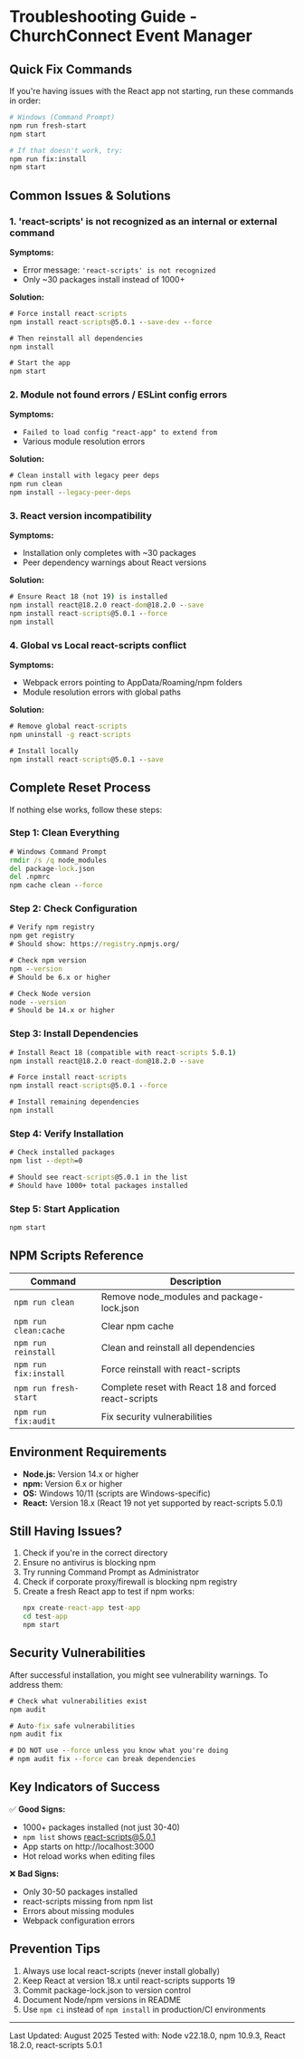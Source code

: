 # Troubleshooting Guide - ChurchConnect Event Manager

## Quick Fix Commands

If you're having issues with the React app not starting, run these commands in order:

```bash
# Windows (Command Prompt)
npm run fresh-start
npm start

# If that doesn't work, try:
npm run fix:install
npm start
```

## Common Issues & Solutions

### 1. 'react-scripts' is not recognized as an internal or external command

**Symptoms:**
- Error message: `'react-scripts' is not recognized`
- Only ~30 packages install instead of 1000+

**Solution:**
```cmd
# Force install react-scripts
npm install react-scripts@5.0.1 --save-dev --force

# Then reinstall all dependencies
npm install

# Start the app
npm start
```

### 2. Module not found errors / ESLint config errors

**Symptoms:**
- `Failed to load config "react-app" to extend from`
- Various module resolution errors

**Solution:**
```cmd
# Clean install with legacy peer deps
npm run clean
npm install --legacy-peer-deps
```

### 3. React version incompatibility

**Symptoms:**
- Installation only completes with ~30 packages
- Peer dependency warnings about React versions

**Solution:**
```cmd
# Ensure React 18 (not 19) is installed
npm install react@18.2.0 react-dom@18.2.0 --save
npm install react-scripts@5.0.1 --force
npm install
```

### 4. Global vs Local react-scripts conflict

**Symptoms:**
- Webpack errors pointing to AppData/Roaming/npm folders
- Module resolution errors with global paths

**Solution:**
```cmd
# Remove global react-scripts
npm uninstall -g react-scripts

# Install locally
npm install react-scripts@5.0.1 --save
```

## Complete Reset Process

If nothing else works, follow these steps:

### Step 1: Clean Everything
```cmd
# Windows Command Prompt
rmdir /s /q node_modules
del package-lock.json
del .npmrc
npm cache clean --force
```

### Step 2: Check Configuration
```cmd
# Verify npm registry
npm get registry
# Should show: https://registry.npmjs.org/

# Check npm version
npm --version
# Should be 6.x or higher

# Check Node version  
node --version
# Should be 14.x or higher
```

### Step 3: Install Dependencies
```cmd
# Install React 18 (compatible with react-scripts 5.0.1)
npm install react@18.2.0 react-dom@18.2.0 --save

# Force install react-scripts
npm install react-scripts@5.0.1 --force

# Install remaining dependencies
npm install
```

### Step 4: Verify Installation
```cmd
# Check installed packages
npm list --depth=0

# Should see react-scripts@5.0.1 in the list
# Should have 1000+ total packages installed
```

### Step 5: Start Application
```cmd
npm start
```

## NPM Scripts Reference

| Command | Description |
|---------|-------------|
| `npm run clean` | Remove node_modules and package-lock.json |
| `npm run clean:cache` | Clear npm cache |
| `npm run reinstall` | Clean and reinstall all dependencies |
| `npm run fix:install` | Force reinstall with react-scripts |
| `npm run fresh-start` | Complete reset with React 18 and forced react-scripts |
| `npm run fix:audit` | Fix security vulnerabilities |

## Environment Requirements

- **Node.js:** Version 14.x or higher
- **npm:** Version 6.x or higher
- **OS:** Windows 10/11 (scripts are Windows-specific)
- **React:** Version 18.x (React 19 not yet supported by react-scripts 5.0.1)

## Still Having Issues?

1. Check if you're in the correct directory
2. Ensure no antivirus is blocking npm
3. Try running Command Prompt as Administrator
4. Check if corporate proxy/firewall is blocking npm registry
5. Create a fresh React app to test if npm works:
   ```cmd
   npx create-react-app test-app
   cd test-app
   npm start
   ```

## Security Vulnerabilities

After successful installation, you might see vulnerability warnings. To address them:

```cmd
# Check what vulnerabilities exist
npm audit

# Auto-fix safe vulnerabilities
npm audit fix

# DO NOT use --force unless you know what you're doing
# npm audit fix --force can break dependencies
```

## Key Indicators of Success

✅ **Good Signs:**
- 1000+ packages installed (not just 30-40)
- `npm list` shows react-scripts@5.0.1
- App starts on http://localhost:3000
- Hot reload works when editing files

❌ **Bad Signs:**
- Only 30-50 packages installed
- react-scripts missing from npm list
- Errors about missing modules
- Webpack configuration errors

## Prevention Tips

1. Always use local react-scripts (never install globally)
2. Keep React at version 18.x until react-scripts supports 19
3. Commit package-lock.json to version control
4. Document Node/npm versions in README
5. Use `npm ci` instead of `npm install` in production/CI environments

---

Last Updated: August 2025
Tested with: Node v22.18.0, npm 10.9.3, React 18.2.0, react-scripts 5.0.1